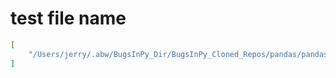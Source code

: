 # test file name

```json
[
    "/Users/jerry/.abw/BugsInPy_Dir/BugsInPy_Cloned_Repos/pandas/pandas/tests/reshape/test_pivot.py"
]
```
